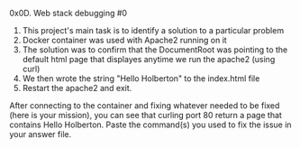 0x0D. Web stack debugging #0

1. This project's main task is to identify a solution to a particular problem
2. Docker container was used with Apache2 running on it
3. The solution was to confirm that the DocumentRoot was pointing to the default html page that displayes anytime we run the apache2 (using curl)
4. We then wrote the string "Hello Holberton" to the index.html file
5. Restart the apache2 and exit.

After connecting to the container and fixing whatever needed to be fixed (here is your mission), you can see that curling port 80 return a page that contains Hello Holberton. Paste the command(s) you used to fix the issue in your answer file.
